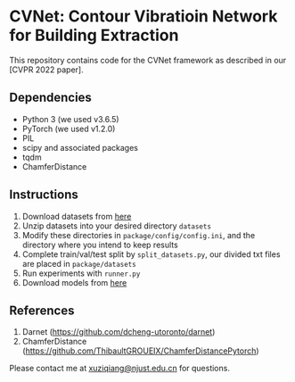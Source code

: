 # CVNet: Contour Vibratioin Network for Building Extraction #

This repository contains code for the CVNet framework as described in our [CVPR 2022 paper].

## Dependencies
- Python 3 (we used v3.6.5)
- PyTorch (we used v1.2.0)
- PIL
- scipy and associated packages
- tqdm
- ChamferDistance

## Instructions
1. Download datasets from [here](https://drive.google.com/file/d/1Ug4HuH7wHH6xbKB-UHxyDlJHcmLQTroL/view?usp=sharing)
1. Unzip datasets into your desired directory `datasets`
1. Modify these directories in `package/config/config.ini`, and the directory where you intend to keep results
1. Complete train/val/test split by `split_datasets.py`, our divided txt files are placed in `package/datasets`
1. Run experiments with `runner.py` 
1. Download models from [here](https://drive.google.com/file/d/132_AnOKSc5jC1s2qnBRBjLxxzlXlMv60/view?usp=sharing)

## References
1. Darnet (https://github.com/dcheng-utoronto/darnet)
1. ChamferDistance (https://github.com/ThibaultGROUEIX/ChamferDistancePytorch)

Please contact me at xuziqiang@njust.edu.cn for questions.